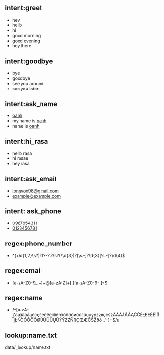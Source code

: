 ## intent:greet
- hey
- hello
- hi
- good morning
- good evening
- hey there

## intent:goodbye
- bye
- goodbye
- see you around
- see you later

## intent:ask_name
- [oanh](name)
- my name is [oanh](name)
- name is [oanh](name)

## intent:hi_rasa
- hello rasa
- hi rasae
- hey rasa

## intent:ask_email
- [longvox98@gmail.com](email)
- [example@example.com](email)

## intent: ask_phone
- [0987654311](phone)
- [0123456781](phone)

## regex:phone_number
- ^(\+\d{1,2}\s?)?1?\-?\.?\s?\(?\d{3}\)?[\s.-]?\d{3}[\s.-]?\d{4}$

## regex:email
- [a-zA-Z0-9_.+]+@[a-zA-Z]+[.][a-zA-Z0-9-.]+$

## regex:name
- /^[a-zA-ZàáâäãåąčćęèéêëėįìíîïłńòóôöõøùúûüųūÿýżźñçčšžÀÁÂÄÃÅĄĆČĖĘÈÉÊËÌÍÎÏĮŁŃÒÓÔÖÕØÙÚÛÜŲŪŸÝŻŹÑßÇŒÆČŠŽ∂ð ,.'-]+$/u

## lookup:name.txt
data/_lookup/name.txt

